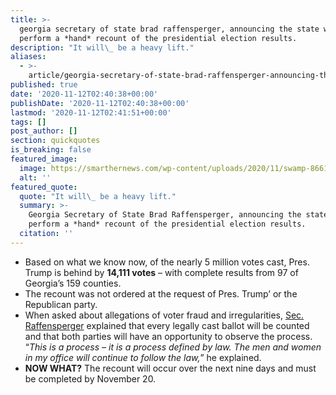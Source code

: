 ```yaml
---
title: >-
  georgia secretary of state brad raffensperger, announcing the state will
  perform a *hand* recount of the presidential election results.
description: "It will\_ be a heavy lift."
aliases:
  - >-
    article/georgia-secretary-of-state-brad-raffensperger-announcing-the-state-will-perform-a-hand-recount-of-the-presidential-election-results/
published: true
date: '2020-11-12T02:40:38+00:00'
publishDate: '2020-11-12T02:40:38+00:00'
lastmod: '2020-11-12T02:41:51+00:00'
tags: []
post_author: []
section: quickquotes
is_breaking: false
featured_image:
  image: https://smarthernews.com/wp-content/uploads/2020/11/swamp-86611_640.jpg
  alt: ''
featured_quote:
  quote: "It will\_ be a heavy lift."
  summary: >-
    Georgia Secretary of State Brad Raffensperger, announcing the state will
    perform a *hand* recount of the presidential election results.
  citation: ''
---
```

*   Based on what we know now, of the nearly 5 million votes cast, Pres. Trump is behind by **14,111 votes** – with complete results from 97 of Georgia’s 159 counties.
*   The recount was not ordered at the request of Pres. Trump’ or the Republican party.
*   When asked about allegations of voter fraud and irregularities, [Sec. Raffensperger](\"https://www.youtube.com/watch?v=RDR4i4lo32U&\") explained that every legally cast ballot will be counted and that both parties will have an opportunity to observe the process. “_This is a process – it is a process defined by law. The men and women in my office will continue to follow the law,_” he explained.
*   **NOW WHAT?** The recount will occur over the next nine days and must be completed by November 20.